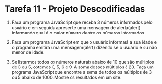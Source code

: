 # Tarefa 11 - Projeto Descodificadas

1. Faça um programa JavaScript que receba 3 números informados pelo usuário e em seguida apresente uma mensagem de alerta(alert) informando qual é o maior número dentre os números informados.

2. Faça um programa JavaScript em que o usuário informará a sua idade e o programa emitirá uma mensagem(alert) dizendo se o usuário é ou não menor de idade.

3. Se listarmos todos os números naturais abaixo de 10 que são múltiplos de 3 ou 5, obtemos 3, 5, 6 e 9. A soma desses múltiplos é 23. Faça um programa JavaScript que encontre a soma de todos os múltiplos de 3 ou 5 abaixo de 1000. Mostre os resultados em um site.
